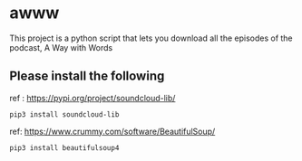 # awww
This project is a python script that lets you download all the episodes of the podcast, A Way with Words

## Please install the following
 ref : https://pypi.org/project/soundcloud-lib/
```
pip3 install soundcloud-lib
```
  ref: https://www.crummy.com/software/BeautifulSoup/
```
pip3 install beautifulsoup4
```

